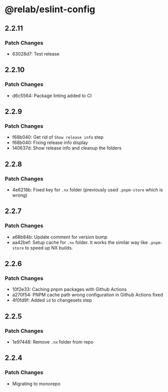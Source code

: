 # @relab/eslint-config

## 2.2.11

### Patch Changes

- 63028d7: Test release

## 2.2.10

### Patch Changes

- d6c5564: Package linting added to CI

## 2.2.9

### Patch Changes

- f68b040: Get rid of `Show release info` step
- f68b040: Fixing release info display
- 140637d: Show release info and cleanup the folders

## 2.2.8

### Patch Changes

- 4e6218b: Fixed key for `.nx` folder (previously used `.pnpm-store` which is wrong)

## 2.2.7

### Patch Changes

- a68b84b: Update comment for version bump
- aa42bef: Setup cache for `.nx` folder.
  It works the similar way like `.pnpm-store` to speed up NX builds.

## 2.2.6

### Patch Changes

- 10f2e33: Caching pnpm packages with Github Actions
- a270f54: PNPM cache path wrong configuration in Github Actions fixed
- 4f0fd9f: Added `id` to changesets step

## 2.2.5

### Patch Changes

- 1e97448: Remove `.nx` folder from repo

## 2.2.4

### Patch Changes

- Migrating to monorepo
